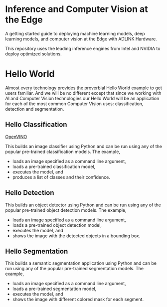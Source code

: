 # Inference and Computer Vision at the Edge
A getting started guide to deploying machine learning models, deep learning models, and computer vision at the Edge with ADLINK Hardware.

This repository uses the leading inference engines from Intel and NVIDIA to deploy optimized solutions.

# Hello World
Almost every technology provides the proverbial Hello World example to get users familiar. And we will be no different 
except that since we working with AI and Computer Vision technologies our Hello World will be an application for 
each of the most common Computer Vision uses: classification, detection and segmentation.

## Hello Classification
[OpenVINO](openvino/openvino-classifying-images.md)

This builds an image classifier using Python and can be run using any of the popular pre-trained classification
models. The example,
* loads an image specified as a command line argument,
* loads a pre-trained classification model,
* executes the model, and
* produces a list of classes and their confidence.

## Hello Detection
This builds an object detector using Python and can be run using any of the popular pre-trained object detection
models. The example,
* loads an image specified as a command line argument,
* loads a pre-trained object detection model,
* executes the model, and
* shows the image with the detected objects in a bounding box.

## Hello Segmentation
This builds a semantic segmentation application using Python and can be run using any of the popular pre-trained
segmentation models. The example,
* loads an image specified as a command line argument,
* loads a pre-trained segmentation model,
* executes the model, and
* shows the image with different colored mask for each segment.


